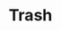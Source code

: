---
title: Trash
tags: ["trash", "bin", "garbage", "delete", "discard", "waste", "dispose"]
icon: trash
svg: '<svg xmlns="http://www.w3.org/2000/svg" width="24" height="24" fill="none" viewBox="0 0 24 24" stroke-width="1.5" stroke-linecap="round" stroke-linejoin="round" stroke="currentColor"><path d="m6.286 8.571.962 9.628A2 2 0 0 0 9.238 20h5.523a2 2 0 0 0 1.99-1.801l.963-9.628M13.5 15.5v-5m-3 5v-5M4.571 6.286h4.572m0 0 .382-1.529a1 1 0 0 1 .97-.757h3.01a1 1 0 0 1 .97.757l.382 1.529m-5.714 0h5.714m0 0h4.572"/></svg>'
---